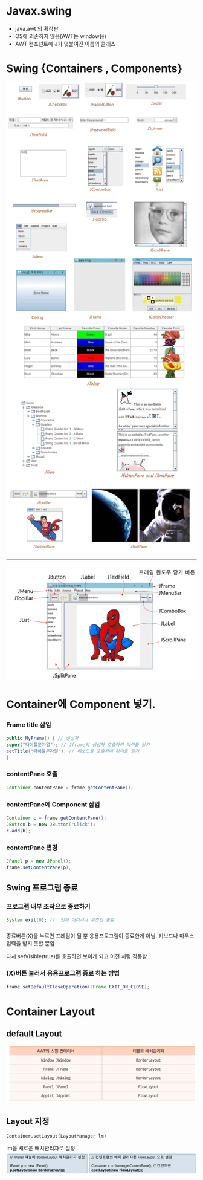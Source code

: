# Javax.swing
- java.awt 의 확장판
- OS에 의존하지 않음(AWT는 window용)
- AWT 컴포넌트에 J가 덧붙여진 이름의 클래스

# Swing {Containers , Components}
![img_1.png](img_1.png)
![img_2.png](img_2.png)
![img_3.png](img_3.png)
![img_4.png](img_4.png)

---

![img_5.png](img_5.png)


# Container에 Component 넣기.

### Frame title 삽입
```java
public MyFrame() { // 생성자
super("타이틀문자열"); // Jframe의 생성자 호출하여 타이틀 달기
setTitle("타이틀문자열"); // 메소드를 호출하여 타이틀 달기
}
```
### contentPane 호출
```java
Container contentPane = frame.getContentPane();
```
### contentPane에 Component 삽입

```java
Container c = frame.getContentPane();
JButton b = new JButton("Click");
c.add(b);
```
### contentPane 변경
```java
JPanel p = new JPanel();
frame.setContentPane(p);
```
## Swing 프로그램 종료
### 프로그램 내부 조작으로 종료하기
```java
System.exit(0); //  언제 어디서나 무조건 종료
```
### 
종료버튼(X)을 누르면 프레임이 될 뿐 응용프로그램이 종료한게 아님.
키보드나 마우스 입력을 받지 못할 뿐임

다시 setVisible(true)를 호출하면 보이게 되고 이전 처럼 작동함
 
### (X)버튼 눌러서 응용프로그램 종료 하는 방법
```java
frame.setDefaultCloseOperation(JFrame.EXIT_ON_CLOSE);
```

# Container Layout
## default Layout
![img_6.png](img_6.png)
## Layout 지정
```
Container.setLayout(LayoutManager lm)
```

lm을 새로운 배치관리자로 설정
![img_7.png](img_7.png)
